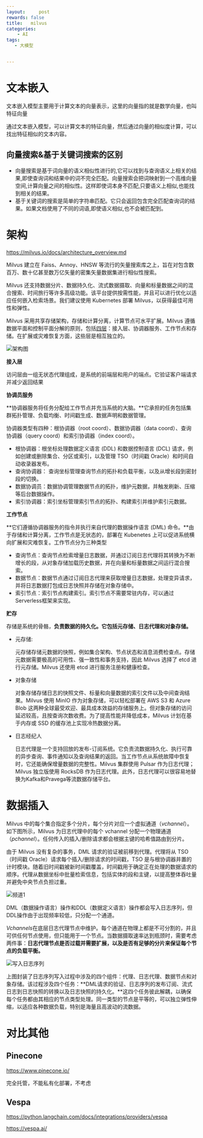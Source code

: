 ```yaml
---
layout:     post
rewards: false
title:   milvus
categories:
    - AI
tags:
   - 大模型


---
```




# 文本嵌入

文本嵌入模型主要用于计算文本的向量表示，这里的向量指的就是数学向量，也叫特征向量

通过文本嵌入模型，可以计算文本的特征向量，然后通过向量的相似度计算，可以找出特征相似的文本内容。

## 向量搜索&基于关键词搜索的区别

- 向量搜索是基于词向量的语义相似性进行的,它可以找到与查询语义上相关的结果,即使查询词和结果中的词不完全匹配。向量搜索会把词映射到一个高维向量空间,计算向量之间的相似性。这样即使词本身不匹配,只要语义上相似,也能找到相关的结果。
- 基于关键词的搜索是简单的字符串匹配。它只会返回包含完全匹配查询词的结果。如果文档使用了不同的词语,即使语义相似,也不会被匹配到。



# 架构

https://milvus.io/docs/architecture_overview.md

Milvus 建立在 Faiss、Annoy、HNSW 等流行的矢量搜索库之上，旨在对包含数百万、数十亿甚至数万亿矢量的密集矢量数据集进行相似性搜索。

Milvus 还支持数据分片、数据持久化、流式数据摄取、向量和标量数据之间的混合搜索、时间旅行等许多高级功能。该平台提供按需性能，并且可以进行优化以适应任何嵌入检索场景。我们建议使用 Kubernetes 部署 Milvus，以获得最佳可用性和弹性。

Milvus 采用共享存储架构，存储和计算分离，计算节点可水平扩展。Milvus 遵循数据平面和控制平面分解的原则，包括[四层](https://milvus.io/docs/four_layers.md)：接入层、协调器服务、工作节点和存储。在扩展或灾难恢复方面，这些层是相互独立的。

![架构图](https://cdn.jsdelivr.net/gh/631068264/img/202308121731134.png)

**接入层**

访问层由一组无状态代理组成，是系统的前端层和用户的端点。它验证客户端请求并减少返回结果

**协调员服务**

**协调器服务将任务分配给工作节点并充当系统的大脑。**它承担的任务包括集群拓扑管理、负载均衡、时间戳生成、数据声明和数据管理。

协调器类型有四种：根协调器（root coord）、数据协调器（data coord）、查询协调器（query coord）和索引协调器（index coord）。

- 根协调器：根坐标处理数据定义语言 (DDL) 和数据控制语言 (DCL) 请求，例如创建或删除集合、分区或索引，以及管理 TSO（时间戳 Oracle）和时间自动收录器发布。
- 查询协调器： 查询坐标管理查询节点的拓扑和负载平衡，以及从增长段到密封段的切换。
- 数据协调员：数据协调管理数据节点的拓扑，维护元数据，并触发刷新、压缩等后台数据操作。
- 索引协调器：索引坐标管理索引节点的拓扑、构建索引并维护索引元数据。

**工作节点**

**它们遵循协调器服务的指令并执行来自代理的数据操作语言 (DML) 命令。**由于存储和计算分离，工作节点是无状态的，部署在 Kubenetes 上可以促进系统横向扩展和灾难恢复。工作节点分为三种类型

- 查询节点：查询节点检索增量日志数据，并通过订阅日志代理将其转换为不断增长的段，从对象存储加载历史数据，并在向量和标量数据之间运行混合搜索。
- 数据节点：数据节点通过订阅日志代理来获取增量日志数据，处理变异请求，并将日志数据打包成日志快照并存储在对象存储中。
- 索引节点：索引节点构建索引。索引节点不需要常驻内存，可以通过Serverless框架来实现。

**贮存**

存储是系统的骨骼，**负责数据的持久化。它包括元存储、日志代理和对象存储。**

- 元存储:

   元存储存储元数据的快照，例如集合架构、节点状态和消息消费检查点。存储元数据需要极高的可用性、强一致性和事务支持，因此 Milvus 选择了 etcd 进行元存储。Milvus 还使用 etcd 进行服务注册和健康检查。

- 对象存储

  对象存储存储日志的快照文件、标量和向量数据的索引文件以及中间查询结果。Milvus 使用 MinIO 作为对象存储，可以轻松部署在 AWS S3 和 Azure Blob 这两种全球最受欢迎、最具成本效益的存储服务上。但对象存储的访问延迟较高，且按查询次数收费。为了提高性能并降低成本，Milvus 计划在基于内存或 SSD 的缓存池上实现冷热数据分离。

- 日志经纪人

  日志代理是一个支持回放的发布-订阅系统。它负责流数据持久化、执行可靠的异步查询、事件通知以及查询结果的返回。当工作节点从系统故障中恢复时，它还能确保增量数据的完整性。Milvus 集群使用 Pulsar 作为日志代理；Milvus 独立版使用 RocksDB 作为日志代理。此外，日志代理可以很容易地替换为Kafka和Pravega等流数据存储平台。

# 数据插入 

Milvus 中的每个集合指定多个分片，每个分片对应一个虚拟通道（*vchannel*）。如下图所示，Milvus 为日志代理中的每个 vchannel 分配一个物理通道（*pchannel*）。任何传入的插入/删除请求都会根据主键的哈希值路由到分片。  

由于 Milvus 没有复杂的事务，DML 请求的验证被前移到代理。代理将从 TSO（时间戳 Oracle）请求每个插入/删除请求的时间戳，TSO 是与根协调器并置的计时模块。随着旧时间戳被新时间戳覆盖，时间戳用于确定正在处理的数据请求的顺序。代理从数据坐标中批量检索信息，包括实体的段和主键，以提高整体吞吐量并避免中央节点负担过重。

![频道1](https://cdn.jsdelivr.net/gh/631068264/img/202308121852003.jpg)

DML（数据操作语言）操作和DDL（数据定义语言）操作都会写入日志序列，但DDL操作由于出现频率较低，只分配一个通道。

*Vchannels*在底层日志代理节点中维护。每个通道在物理上都是不可分割的，并且可供任何节点使用，但只能用于一个节点。当数据摄取速率达到瓶颈时，需要考虑两件事：**日志代理节点是否过载并需要扩展，以及是否有足够的分片来保证每个节点的负载平衡。**

![写入日志序列](https://cdn.jsdelivr.net/gh/631068264/img/202308121918726.jpg)

上图封装了日志序列写入过程中涉及的四个组件：代理、日志代理、数据节点和对象存储。该过程涉及四个任务：**DML请求的验证、日志序列的发布订阅、流式日志到日志快照的转换以及日志快照的持久化。**这四个任务彼此解耦，以确保每个任务都由其相应的节点类型处理。同一类型的节点是平等的，可以独立弹性伸缩，以适应各种数据负载，特别是海量且高波动的流数据。




# 对比其他

## Pinecone

https://www.pinecone.io/

完全托管，不能私有化部署，不考虑

## Vespa

https://python.langchain.com/docs/integrations/providers/vespa

https://vespa.ai/

